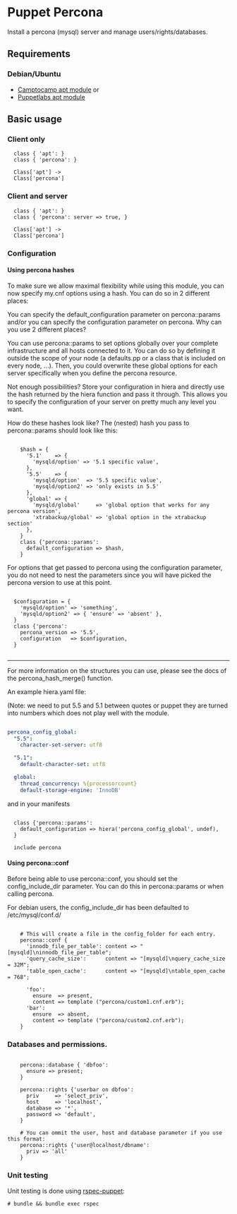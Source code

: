 # Puppet Percona

Install a percona (mysql) server and manage users/rights/databases.

## Requirements

### Debian/Ubuntu
* [Camptocamp apt module]
or 
* [Puppetlabs apt module]

## Basic usage

### Client only

```puppet
  class { 'apt': }
  class { 'percona': }

  Class['apt'] ->
  Class['percona']
```

### Client and server

```puppet
  class { 'apt': }
  class { 'percona': server => true, }

  Class['apt'] ->
  Class['percona']
```

### Configuration


#### Using percona hashes

To make sure we allow maximal flexibility while using this module, you can now
specify my.cnf options using a hash. You can do so in 2 different places:

You can specify the default_configuration parameter on percona::params and/or
you can specify the configuration parameter on percona.
Why can you use 2 different places?

You can use percona::params to set options globally over your complete
infrastructure and all hosts connected to it. You can do so by defining it
outside the scope of your node (a defaults.pp or a class that is included on
every node, ...). Then, you could overwrite these global options for each
server specifically when you define the percona resource.

Not enough possibilities? Store your configuration in hiera and directly
use the hash returned by the hiera function and pass it through. This allows
you to specify the configuration of your server on pretty much any level
you want.

How do these hashes look like? The (nested) hash you pass to percona::params
should look like this:

```puppet

    $hash = {
      '5.1'    => {
        'mysqld/option' => '5.1 specific value',
      },
      '5.5'    => {
        'mysqld/option'  => '5.5 specific value',
        'mysqld/option2' => 'only exists in 5.5'
      },
      'global' => {
        'mysqld/global'     => 'global option that works for any percona version',
        'xtrabackup/global' => 'global option in the xtrabackup section'
      },
    }
    class {'percona::params':
      default_configuration => $hash,
    }

```

For options that get passed to percona using the configuration parameter, you
do not need to nest the parameters since you will have picked the percona
version to use at this point.

```puppet

  $configuration = {
    'mysqld/option' => 'something',
    'mysqld/option2' => { 'ensure' => 'absent' },
  }
  class {'percona':
    percona_version => '5.5',
    configuration   => $configuration,
  }


```
----

For more information on the structures you can use, please see the docs of the
percona_hash_merge() function.

An example hiera.yaml file:

(Note: we need to put 5.5 and 5.1 between quotes or puppet they are turned into
numbers which does not play well with the module.

```yaml

percona_config_global:
  "5.5":
    character-set-server: utf8

  "5.1":
    default-character-set: utf8

  global:
    thread_concurrency: %{processorcount}
    default-storage-engine: 'InnoDB'

```

and in your manifests

```puppet

  class {'percona::params':
    default_configuration => hiera('percona_config_global', undef),
  }

  include percona

```

#### Using percona::conf

Before being able to use percona::conf, you should set the config_include_dir
parameter. You can do this in percona::params or when calling percona.

For debian users, the config_include_dir has been defaulted to /etc/mysql/conf.d/

```puppet

    # This will create a file in the config_folder for each entry.
    percona::conf {
      'innodb_file_per_table': content => "[mysqld]\ninnodb_file_per_table";
      'query_cache_size':      content => "[mysqld]\nquery_cache_size = 32M";
      'table_open_cache':      content => "[mysqld]\ntable_open_cache = 768";

      'foo':
        ensure  => present,
        content => template ("percona/custom1.cnf.erb");
      'bar':
        ensure  => absent,
        content => template ("percona/custom2.cnf.erb");
    }

```

### Databases and permissions.

```puppet

    percona::database { 'dbfoo':
      ensure => present;
    }

    percona::rights {'userbar on dbfoo':
      priv     => 'select_priv',
      host     => 'localhost',
      database => '*',
      password => 'default',
    }

    # You can ommit the user, host and database parameter if you use this format:
    percona::rights {'user@localhost/dbname':
      priv => 'all'
    }

```

### Unit testing

Unit testing is done using [rspec-puppet]:

    # bundle && bundle exec rspec

[camptocamp apt module]: https://github.com/camptocamp/puppet-apt
[Puppetlabs apt module]: https://github.com/puppetlabs/puppetlabs-apt
[rspec-puppet]: https://github.com/rodjek/rspec-puppet

